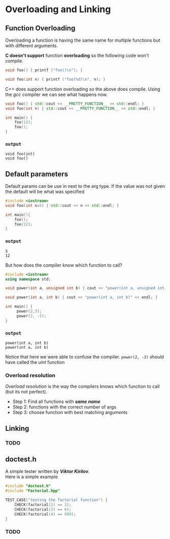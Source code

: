# Overloading and Linking

## Function Overloading

Overloading a function is having the same name for multiple functions but with different arguments.

**C doesn't support** function **overloading** so the following code won't compile.

```c
void foo() { printf ("foo()\n"); }

void foo(int n) { printf ("foo(%d)\n", n); }
```

C++ does support function overloading so the above does compile. Using the _gcc_ compiler we can see what happens now.

```cpp
void foo() { std::cout << __PRETTY_FUNCTION__ << std::endl; }
void foo(int n) { std::cout << __PRETTY_FUNCTION__ << std::endl; }

int main() {
    foo(12);
    foo();
}
```

### **`output`**

```text
void foo(int)
void foo()
```

## Default parameters

Default params can be use in next to the arg type. If the value was not given the default will be what was specified

```cpp
#include <iostream>
void foo(int n=5) { std::cout << n << std::endl; }

int main(){
    foo();
    foo(12);
}
```

### **`output`**

```text
5
12
```

But how does the compiler know which function to call?

```cpp
#include <iostream>
using namespace std;

void power(int a, unsigned int b) { cout << "power(int a, unsigned int b)" << endl;}

void power(int a, int b) { cout << "power(int a, int b)" << endl; }

int main() {
     power(2,3);
     power(2, -3);
}
```

### **`output`**

```text
power(int a, int b)
power(int a, int b)
```

Notice that here we were able to confuse the compiler. `power(2, -3)` should have called the _uint_ function

### Overload resolution

_Overload resolution_ is the way the compilers knows which function to call \(but its not perfect\).

* Step 1: Find all functions with _**same name**_
* Step 2: functions with the correct number of args
* Step 3: choose function with best matching arguments

## Linking

### TODO

## doctest.h

A simple tester written by _**Viktor Kirilov**_.  
Here is a simple example

```cpp
#include "doctest.h"
#include "Factorial.hpp"

TEST_CASE("testing the factorial function") {
    CHECK(factorial(2) == 2);
    CHECK(factorial(3) == 6);
    CHECK(factorial(4) == 999);
}
```

### TODO

